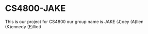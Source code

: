 # CS4800-JAKE
This is our project for CS4800 our group name is JAKE (J)oey (A)llen (K)ennedy (E)lliott

